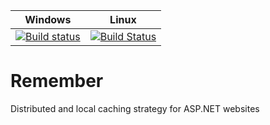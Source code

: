 Windows | Linux 
------------- | -------------
[![Build status](https://ci.appveyor.com/api/projects/status/u90c45p9eqogfo52?svg=true)](https://ci.appveyor.com/project/marcbarbosa/remember)  | [![Build Status](https://travis-ci.org/marcbarbosa/remember.svg?branch=master)](https://travis-ci.org/marcbarbosa/remember)
Remember
========

Distributed and local caching strategy for ASP.NET websites
